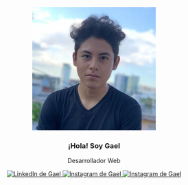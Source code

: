 <section align="center">
  <img src="https://raw.githubusercontent.com/GaelSM/GaelSM/main/Gael%20Alejandro%20Segura%20Mendoza.png" alt="Gael Alejandro Segura Mendoza">
  <h3 border="none"> ¡Hola! Soy Gael </h3>
  <p> Desarrollador Web </p>
</section>

<section align="center" display="flex">
  <a href="https://www.linkedin.com/in/gaelsm/" target="blank">
    <img src="https://upload.wikimedia.org/wikipedia/commons/c/ca/LinkedIn_logo_initials.png" alt="LinkedIn de Gael" width="20px">
  </a>
  <a href="" target="blank">
    <img src="https://upload.wikimedia.org/wikipedia/commons/thumb/e/e7/Instagram_logo_2016.svg/800px-Instagram_logo_2016.svg.png" alt="Instagram de Gael" width="20px">
  </a>
  <a href="" target="blank">
    <img src="https://www.vectorlogo.zone/logos/facebook/facebook-official.svg" alt="Instagram de Gael" width="20px">
  </a>
</section>
